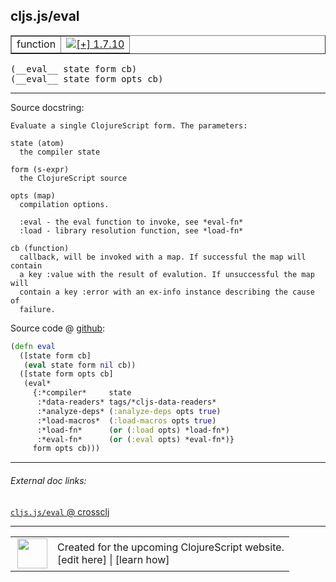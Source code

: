 ## cljs.js/eval



 <table border="1">
<tr>
<td>function</td>
<td><a href="https://github.com/cljsinfo/cljs-api-docs/tree/1.7.10"><img valign="middle" alt="[+] 1.7.10" title="Added in 1.7.10" src="https://img.shields.io/badge/+-1.7.10-lightgrey.svg"></a> </td>
</tr>
</table>


 <samp>
(__eval__ state form cb)<br>
</samp>
 <samp>
(__eval__ state form opts cb)<br>
</samp>

---





Source docstring:

```
Evaluate a single ClojureScript form. The parameters:

state (atom)
  the compiler state

form (s-expr)
  the ClojureScript source

opts (map)
  compilation options.

  :eval - the eval function to invoke, see *eval-fn*
  :load - library resolution function, see *load-fn*

cb (function)
  callback, will be invoked with a map. If successful the map will contain
  a key :value with the result of evalution. If unsuccessful the map will
  contain a key :error with an ex-info instance describing the cause of
  failure.
```


Source code @ [github](https://github.com/clojure/clojurescript/blob/r1.8.34/src/main/cljs/cljs/js.cljs#L571-L601):

```clj
(defn eval
  ([state form cb]
   (eval state form nil cb))
  ([state form opts cb]
   (eval*
     {:*compiler*     state
      :*data-readers* tags/*cljs-data-readers*
      :*analyze-deps* (:analyze-deps opts true)
      :*load-macros*  (:load-macros opts true)
      :*load-fn*      (or (:load opts) *load-fn*)
      :*eval-fn*      (or (:eval opts) *eval-fn*)}
     form opts cb)))
```

<!--
Repo - tag - source tree - lines:

 <pre>
clojurescript @ r1.8.34
└── src
    └── main
        └── cljs
            └── cljs
                └── <ins>[js.cljs:571-601](https://github.com/clojure/clojurescript/blob/r1.8.34/src/main/cljs/cljs/js.cljs#L571-L601)</ins>
</pre>

-->

---



###### External doc links:

[`cljs.js/eval` @ crossclj](http://crossclj.info/fun/cljs.js.cljs/eval.html)<br>

---

 <table>
<tr><td>
<img valign="middle" align="right" width="48px" src="http://i.imgur.com/Hi20huC.png">
</td><td>
Created for the upcoming ClojureScript website.<br>
[edit here] | [learn how]
</td></tr></table>

[edit here]:https://github.com/cljsinfo/cljs-api-docs/blob/master/cljsdoc/cljs.js/eval.cljsdoc
[learn how]:https://github.com/cljsinfo/cljs-api-docs/wiki/cljsdoc-files

<!--

This information was too distracting to show to readers, but I'll leave it
commented here since it is helpful to:

- pretty-print the data used to generate this document
- and show how to retrieve that data



The API data for this symbol:

```clj
{:ns "cljs.js",
 :name "eval",
 :signature ["[state form cb]" "[state form opts cb]"],
 :history [["+" "1.7.10"]],
 :type "function",
 :full-name-encode "cljs.js/eval",
 :source {:code "(defn eval\n  ([state form cb]\n   (eval state form nil cb))\n  ([state form opts cb]\n   (eval*\n     {:*compiler*     state\n      :*data-readers* tags/*cljs-data-readers*\n      :*analyze-deps* (:analyze-deps opts true)\n      :*load-macros*  (:load-macros opts true)\n      :*load-fn*      (or (:load opts) *load-fn*)\n      :*eval-fn*      (or (:eval opts) *eval-fn*)}\n     form opts cb)))",
          :title "Source code",
          :repo "clojurescript",
          :tag "r1.8.34",
          :filename "src/main/cljs/cljs/js.cljs",
          :lines [571 601]},
 :full-name "cljs.js/eval",
 :docstring "Evaluate a single ClojureScript form. The parameters:\n\nstate (atom)\n  the compiler state\n\nform (s-expr)\n  the ClojureScript source\n\nopts (map)\n  compilation options.\n\n  :eval - the eval function to invoke, see *eval-fn*\n  :load - library resolution function, see *load-fn*\n\ncb (function)\n  callback, will be invoked with a map. If successful the map will contain\n  a key :value with the result of evalution. If unsuccessful the map will\n  contain a key :error with an ex-info instance describing the cause of\n  failure."}

```

Retrieve the API data for this symbol:

```clj
;; from Clojure REPL
(require '[clojure.edn :as edn])
(-> (slurp "https://raw.githubusercontent.com/cljsinfo/cljs-api-docs/catalog/cljs-api.edn")
    (edn/read-string)
    (get-in [:symbols "cljs.js/eval"]))
```

-->
